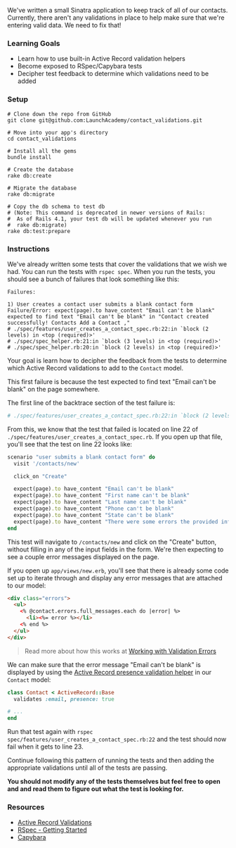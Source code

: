 We've written a small Sinatra application to keep track of all of our contacts. Currently, there aren't any validations in place to help make sure that we're entering valid data. We need to fix that!

### Learning Goals

- Learn how to use built-in Active Record validation helpers
- Become exposed to RSpec/Capybara tests
- Decipher test feedback to determine which validations need to be added

### Setup

```no-highlight
# Clone down the repo from GitHub
git clone git@github.com:LaunchAcademy/contact_validations.git

# Move into your app's directory
cd contact_validations

# Install all the gems
bundle install

# Create the database
rake db:create

# Migrate the database
rake db:migrate

# Copy the db schema to test db
# (Note: This command is deprecated in newer versions of Rails:
#  As of Rails 4.1, your test db will be updated whenever you run
#  rake db:migrate)
rake db:test:prepare
```

### Instructions

We've already written some tests that cover the validations that we wish we had.
You can run the tests with `rspec spec`. When you run the tests, you should see
a bunch of failures that look something like this:

```no-highlight
Failures:

1) User creates a contact user submits a blank contact form
Failure/Error: expect(page).to have_content "Email can't be blank"
expected to find text "Email can't be blank" in "Contact created successfully! Contacts Add a Contact ,"
# ./spec/features/user_creates_a_contact_spec.rb:22:in `block (2 levels) in <top (required)>'
# ./spec/spec_helper.rb:21:in `block (3 levels) in <top (required)>'
# ./spec/spec_helper.rb:20:in `block (2 levels) in <top (required)>'
```

Your goal is learn how to decipher the feedback from the tests to determine
which Active Record validations to add to the `Contact` model.

This first failure is because the test expected to find text "Email can't be
blank" on the page somewhere.

The first line of the backtrace section of the test failure is:

```ruby
# ./spec/features/user_creates_a_contact_spec.rb:22:in `block (2 levels) in <top (required)>'
```

From this, we know that the test that failed is located on line 22 of
`./spec/features/user_creates_a_contact_spec.rb`. If you open up that file,
you'll see that the test on line 22 looks like:

```ruby
scenario "user submits a blank contact form" do
  visit '/contacts/new'

  click_on "Create"

  expect(page).to have_content "Email can't be blank"
  expect(page).to have_content "First name can't be blank"
  expect(page).to have_content "Last name can't be blank"
  expect(page).to have_content "Phone can't be blank"
  expect(page).to have_content "State can't be blank"
  expect(page).to have_content "There were some errors the provided information."
end
```

This test will navigate to `/contacts/new` and click on the "Create" button,
without filling in any of the input fields in the form. We're then expecting to
see a couple error messages displayed on the page.

If you open up `app/views/new.erb`, you'll see that there is already some code
set up to iterate through and display any error messages that are attached to
our model:

```html
<div class="errors">
  <ul>
    <% @contact.errors.full_messages.each do |error| %>
      <li><%= error %></li>
    <% end %>
  </ul>
</div>
```

> Read more about how this works at
> [Working with Validation Errors](http://guides.rubyonrails.org/active_record_validations.html#working-with-validation-errors)

We can make sure that the error message "Email can't be blank" is displayed by
using the [Active Record presence validation
helper](http://guides.rubyonrails.org/active_record_validations.html#presence)
in our `Contact` model:

```ruby
class Contact < ActiveRecord::Base
  validates :email, presence: true

# ...
end
```

Run that test again with `rspec spec/features/user_creates_a_contact_spec.rb:22`
and the test should now fail when it gets to line 23.

Continue following this pattern of running the tests and then adding the
appropriate validations until all of the tests are passing.

**You should not modify any of the tests themselves but feel free to open and
and read them to figure out what the test is looking for.**

### Resources

- [Active Record Validations](http://guides.rubyonrails.org/active_record_validations.html)
- [RSpec - Getting Started](https://relishapp.com/rspec/docs/gettingstarted)
- [Capybara](https://github.com/jnicklas/capybara)
